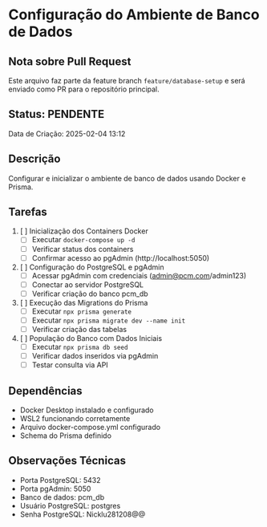 # Configuração do Ambiente de Banco de Dados

## Nota sobre Pull Request
Este arquivo faz parte da feature branch `feature/database-setup` e será enviado como PR para o repositório principal.

## Status: PENDENTE
Data de Criação: 2025-02-04 13:12

## Descrição
Configurar e inicializar o ambiente de banco de dados usando Docker e Prisma.

## Tarefas
1. [ ] Inicialização dos Containers Docker
   - [ ] Executar `docker-compose up -d`
   - [ ] Verificar status dos containers
   - [ ] Confirmar acesso ao pgAdmin (http://localhost:5050)

2. [ ] Configuração do PostgreSQL e pgAdmin
   - [ ] Acessar pgAdmin com credenciais (admin@pcm.com/admin123)
   - [ ] Conectar ao servidor PostgreSQL
   - [ ] Verificar criação do banco pcm_db

3. [ ] Execução das Migrations do Prisma
   - [ ] Executar `npx prisma generate`
   - [ ] Executar `npx prisma migrate dev --name init`
   - [ ] Verificar criação das tabelas

4. [ ] População do Banco com Dados Iniciais
   - [ ] Executar `npx prisma db seed`
   - [ ] Verificar dados inseridos via pgAdmin
   - [ ] Testar consulta via API

## Dependências
- Docker Desktop instalado e configurado
- WSL2 funcionando corretamente
- Arquivo docker-compose.yml configurado
- Schema do Prisma definido

## Observações Técnicas
- Porta PostgreSQL: 5432
- Porta pgAdmin: 5050
- Banco de dados: pcm_db
- Usuário PostgreSQL: postgres
- Senha PostgreSQL: Nicklu281208@@
